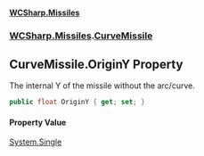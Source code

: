 #### [WCSharp.Missiles](index.md 'index')
### [WCSharp.Missiles](WCSharp.Missiles.md 'WCSharp.Missiles').[CurveMissile](WCSharp.Missiles.CurveMissile.md 'WCSharp.Missiles.CurveMissile')

## CurveMissile.OriginY Property

The internal Y of the missile without the arc/curve.

```csharp
public float OriginY { get; set; }
```

#### Property Value
[System.Single](https://docs.microsoft.com/en-us/dotnet/api/System.Single 'System.Single')